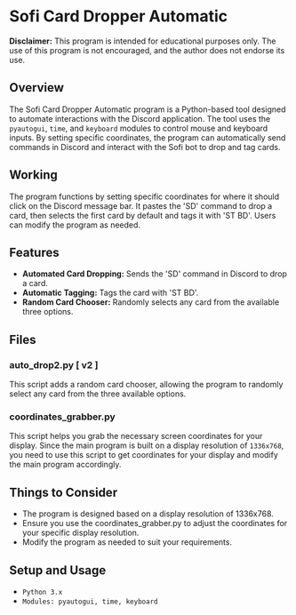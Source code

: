 # Sofi Card Dropper Automatic

**Disclaimer:** This program is intended for educational purposes only. The use of this program is not encouraged, and the author does not endorse its use.

## Overview

The Sofi Card Dropper Automatic program is a Python-based tool designed to automate interactions with the Discord application. The tool uses the `pyautogui`, `time`, and `keyboard` modules to control mouse and keyboard inputs. By setting specific coordinates, the program can automatically send commands in Discord and interact with the Sofi bot to drop and tag cards.

## Working

The program functions by setting specific coordinates for where it should click on the Discord message bar. It pastes the 'SD' command to drop a card, then selects the first card by default and tags it with 'ST BD'. Users can modify the program as needed.

## Features

- **Automated Card Dropping:** Sends the 'SD' command in Discord to drop a card.
- **Automatic Tagging:** Tags the card with 'ST BD'.
- **Random Card Chooser:** Randomly selects any card from the available three options.

## Files

### auto_drop2.py [ v2 ]

This script adds a random card chooser, allowing the program to randomly select any card from the three available options.

### coordinates_grabber.py

This script helps you grab the necessary screen coordinates for your display. Since the main program is built on a display resolution of `1336x768`, you need to use this script to get coordinates for your display and modify the main program accordingly.

## Things to Consider

- The program is designed based on a display resolution of 1336x768.
- Ensure you use the coordinates_grabber.py to adjust the coordinates for your specific display resolution.
- Modify the program as needed to suit your requirements.

## Setup and Usage
- `Python 3.x`
- `Modules: pyautogui, time, keyboard`